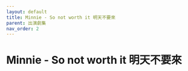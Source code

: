 ```yaml
---
layout: default
title: Minnie - So not worth it 明天不要來
parent: 出演劇集
nav_order: 2
---
```


# Minnie - So not worth it 明天不要來

